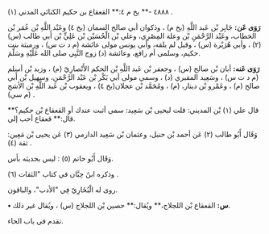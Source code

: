٤٨٨٨ -** بخ م ٤:** القعقاع بن حكيم الكنائي المدني (١) .

**رَوَى عَن:** جَابِر بْن عَبد اللَّهِ (بخ م) ، وذكوان أبي صالح السمان (بخ ٤) وعَبْد اللَّهِ بْن عُمَر بْن الخطاب، وعَبْد الرَّحْمَنِ بْن وعلة المِصْرِي، وعلي بْن الْحُسَيْن بْن عَلِيٍّ بْن أَبي طالب (س) (٢) ، وأبي هُرَيْرة (س) ، وقيل لم يلقه، وأبي يونس مولى عائشة (م د ت س) ، ورميثة بنت حكيم، وسلمى أم رافع، وعائشة (د) زوج النَّبِي صلى الله عَلَيْهِ وسَلَّمَ.

**رَوَى عَنه:** أبان بْن صالح (س) ، وجعفر بْن عَبد اللَّهِ بْن الحكم الأَنْصارِيّ (م) ، وزيد بْن أسلم (م د ت س) ، وسَعِيد المقبري (د) ، وسمي مولى أبي بَكْر بْن عَبْد الرَّحْمَنِ، وسهيل بْن أَبي صالح (م) ، وعَمْرو بْن دينار، (م) ، ومُحَمَّد بْن عجلان(بخ ٤) ، ويعقوب بْن عَبد اللَّهِ بْن الأشج (م سي) .

قال علي (١) بْن المديني: قلت ليحيى بْن سَعِيد: سمي أثبت عندك أو القعقاع بْن حكيم؟** قال:** قعقاع أحب إلي.

وَقَال أَبُو طالب (٢) عَن أحمد بْن حنبل، وعثمان بْن سَعِيد الدارمي (٣) عَن يحيى بْن مَعِين: ثقة (٤) .

وَقَال أَبُو حاتم (٥) : ليس بحديثه بأس.

وذكره ابنُ حِبَّان في كتاب "الثقات (٦) .

روى له الْبُخَارِيّ فِي "الأدب"، والباقون.

**• س:** القعقاع بْن اللجلاج،** ويُقال:** حصين بْن اللجلاج (س) ، ويُقال غير ذلك.

تقدم في باب الحاء.